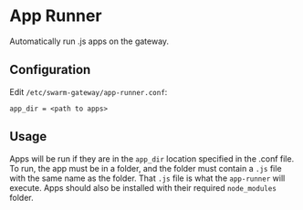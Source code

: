 App Runner
==========

Automatically run .js apps on the gateway.

Configuration
-------------

Edit `/etc/swarm-gateway/app-runner.conf`:

    app_dir = <path to apps>


Usage
-----

Apps will be run if they are in the `app_dir` location specified in the .conf file.
To run, the app must be in a folder, and the folder must contain a `.js` file
with the same name as the folder. That `.js` file is what the `app-runner` will
execute. Apps should also be installed with their required `node_modules` folder.
